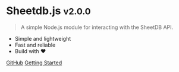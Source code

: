 # Sheetdb.js <small>v2.0.0</small>

> A simple Node.js module for interacting with the SheetDB API.

- Simple and lightweight
- Fast and reliable
- Build with ❤

[GitHub](https://github.com/lassv/sheetdb.js)
[Getting Started](#sheetdbjs)
